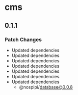 # cms

## 0.1.1

### Patch Changes

- Updated dependencies
- Updated dependencies
- Updated dependencies
- Updated dependencies
- Updated dependencies
- Updated dependencies
- Updated dependencies
  - @nospipi/database@0.0.8
